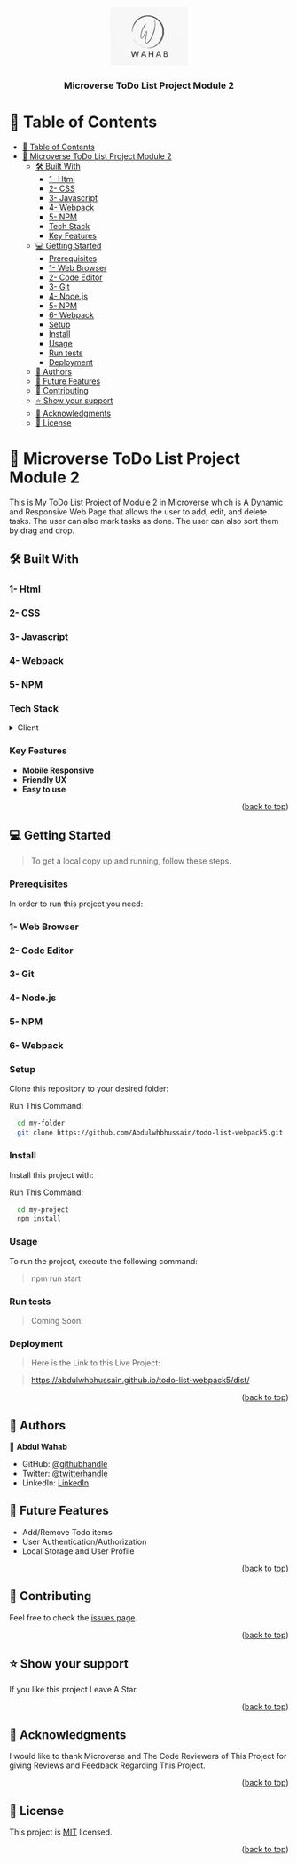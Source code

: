 <a name="readme-top"></a>

<div align="center">
  
  <img src="wahab_icon.jpeg" alt="logo" width="140"  height="auto" />
  <br/>

  <h3><b>Microverse ToDo List Project Module 2</b></h3>

</div>

<!-- TABLE OF CONTENTS -->

# 📗 Table of Contents

- [📗 Table of Contents](#-table-of-contents)
- [📖 Microverse ToDo List Project Module 2 ](#-microverse-todo-list-project-module-2-)
  - [🛠 Built With ](#-built-with-)
    - [1- Html](#1--html)
    - [2- CSS](#2--css)
    - [3- Javascript](#3--javascript)
    - [4- Webpack](#4--webpack)
    - [5- NPM](#5--npm)
    - [Tech Stack ](#tech-stack-)
    - [Key Features ](#key-features-)
  - [💻 Getting Started ](#-getting-started-)
    - [Prerequisites](#prerequisites)
    - [1- Web Browser](#1--web-browser)
    - [2- Code Editor](#2--code-editor)
    - [3- Git](#3--git)
    - [4- Node.js](#4--nodejs)
    - [5- NPM](#5--npm-1)
    - [6- Webpack](#6--webpack)
    - [Setup](#setup)
    - [Install](#install)
    - [Usage](#usage)
    - [Run tests](#run-tests)
    - [Deployment](#deployment)
  - [👥 Authors ](#-authors-)
  - [🔭 Future Features ](#-future-features-)
  - [🤝 Contributing ](#-contributing-)
  - [⭐️ Show your support ](#️-show-your-support-)
  - [🙏 Acknowledgments ](#-acknowledgments-)
  - [📝 License ](#-license-)

<!-- PROJECT DESCRIPTION -->

# 📖 Microverse ToDo List Project Module 2 <a name="about-project"></a>

This is My ToDo List Project of Module 2 in Microverse which is A Dynamic and Responsive Web Page that allows the user to add, edit, and delete tasks. The user can also mark tasks as done. The user can also sort them by drag and drop.   

## 🛠 Built With <a name="built-with"></a>

### 1- Html
### 2- CSS
### 3- Javascript
### 4- Webpack
### 5- NPM

### Tech Stack <a name="tech-stack"></a>


<details>
  <summary>Client</summary>
  <ul>
    <li><a>Html</a></li>
    <li><a>Css</a></li>
    <li><a>Javascript</a></li>
    <li><a>NPM</a></li>
  </ul>
</details>



<!-- Features -->

### Key Features <a name="key-features"></a>

- **Mobile Responsive**
- **Friendly UX**
- **Easy to use**

<p align="right">(<a href="#readme-top">back to top</a>)</p>



<!-- GETTING STARTED -->

## 💻 Getting Started <a name="getting-started"></a>



> To get a local copy up and running, follow these steps.

### Prerequisites

In order to run this project you need:

### 1- Web Browser
### 2- Code Editor
### 3- Git
### 4- Node.js
### 5- NPM
### 6- Webpack



### Setup

Clone this repository to your desired folder:

Run This Command:



```sh
  cd my-folder
  git clone https://github.com/Abdulwhbhussain/todo-list-webpack5.git
```


### Install

Install this project with:

Run This Command:

```sh
  cd my-project
  npm install
```


### Usage

To run the project, execute the following command:

> npm run start 


### Run tests

> Coming Soon!

### Deployment

> Here is the Link to this Live Project:

> https://abdulwhbhussain.github.io/todo-list-webpack5/dist/


<p align="right">(<a href="#readme-top">back to top</a>)</p>



<!-- AUTHORS -->

## 👥 Authors <a name="authors"></a>

👤 **Abdul Wahab**

- GitHub: [@githubhandle](https://github.com/Abdulwhbhussain)
- Twitter: [@twitterhandle](https://twitter.com/AbdulWhbHussain)
- LinkedIn: [LinkedIn](https://www.linkedin.com/in/abdulwhbhussain)


<!-- FUTURE FEATURES -->

## 🔭 Future Features <a name="future-features"></a>

- Add/Remove Todo items
- User Authentication/Authorization
- Local Storage and User Profile

<p align="right">(<a href="#readme-top">back to top</a>)</p>

<!-- CONTRIBUTING -->

## 🤝 Contributing <a name="contributing"></a>

Feel free to check the [issues page](../../issues/).

<p align="right">(<a href="#readme-top">back to top</a>)</p>

<!-- SUPPORT -->

## ⭐️ Show your support <a name="support"></a>

If you like this project Leave A Star.

<p align="right">(<a href="#readme-top">back to top</a>)</p>

<!-- ACKNOWLEDGEMENTS -->

## 🙏 Acknowledgments <a name="acknowledgements"></a>

I would like to thank Microverse and The Code Reviewers of This Project for giving 
Reviews and Feedback Regarding This Project.

<p align="right">(<a href="#readme-top">back to top</a>)</p>

<!-- LICENSE -->

## 📝 License <a name="license"></a>

This project is [MIT](./LICENSE) licensed.

<p align="right">(<a href="#readme-top">back to top</a>)</p>


